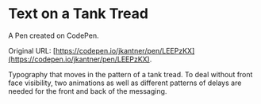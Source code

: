 # Text on a Tank Tread

A Pen created on CodePen.

Original URL: [https://codepen.io/jkantner/pen/LEEPzKX](https://codepen.io/jkantner/pen/LEEPzKX).

Typography that moves in the pattern of a tank tread. To deal without front face visibility, two animations as well as different patterns of delays are needed for the front and back of the messaging.